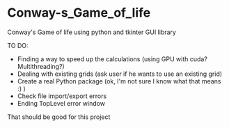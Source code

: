 # Conway-s_Game_of_life
Conway's Game of life using python and tkinter GUI library

TO DO:
- Finding a way to speed up the calculations (using GPU with cuda? Multithreading?)
- Dealing with existing grids (ask user if he wants to use an existing grid)
- Create a real Python package (ok, I'm not sure I know what that means :) )
- Check file import/export errors
- Ending TopLevel error window

That should be good for this project
